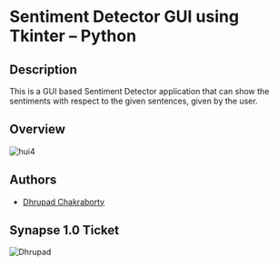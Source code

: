 # Sentiment Detector GUI using Tkinter – Python

## Description

This is a GUI based Sentiment Detector application that can show the sentiments with respect to the given sentences, given by the user.

## Overview

![hui4](https://user-images.githubusercontent.com/91726340/213470738-b1fa81e8-fc28-4c10-9540-b8666cea26f4.gif)

## Authors

* [Dhrupad Chakraborty](https://github.com/dhrupad17)

## Synapse 1.0 Ticket

![Dhrupad](https://user-images.githubusercontent.com/91726340/211203653-48a1b4d7-c88e-4090-a59d-fd7e59dbe98d.png)
